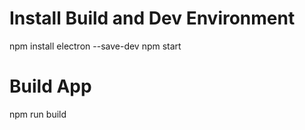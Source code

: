 
# Install Build and Dev Environment
npm install electron --save-dev
npm start

# Build App
npm run build